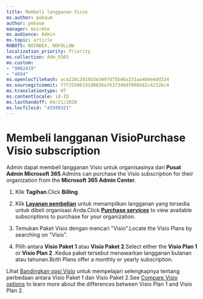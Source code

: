 ```yaml
---
title: Membeli langganan Visio
ms.author: pebaum
author: pebaum
manager: mnirkhe
ms.audience: Admin
ms.topic: article
ROBOTS: NOINDEX, NOFOLLOW
localization_priority: Priority
ms.collection: Adm_O365
ms.custom:
- "9002419"
- "4694"
ms.openlocfilehash: aca228c2010b3e3497d75b46a231aa404e4dd324
ms.sourcegitcommit: f7f25506191d0656a7637340df806b82c4232bc4
ms.translationtype: HT
ms.contentlocale: id-ID
ms.lasthandoff: 04/21/2020
ms.locfileid: "43599321"
---
```

# <a name="purchase-visio-subscription"></a><span data-ttu-id="8527b-102">Membeli langganan Visio</span><span class="sxs-lookup"><span data-stu-id="8527b-102">Purchase Visio subscription</span></span>

<span data-ttu-id="8527b-103">Admin dapat membeli langganan Visio untuk organisasinya dari **Pusat Admin Microsoft 365**.</span><span class="sxs-lookup"><span data-stu-id="8527b-103">Admins can purchase the Visio subscription for their organization from the **Microsoft 365 Admin Center**.</span></span>

1. <span data-ttu-id="8527b-104">Klik **Tagihan**.</span><span class="sxs-lookup"><span data-stu-id="8527b-104">Click **Billing**.</span></span>

2. <span data-ttu-id="8527b-105">Klik **[Layanan pembelian](https://go.microsoft.com/fwlink/p/?linkid=868433)** untuk menampilkan langganan yang tersedia untuk dibeli organisasi Anda.</span><span class="sxs-lookup"><span data-stu-id="8527b-105">Click **[Purchase services](https://go.microsoft.com/fwlink/p/?linkid=868433)** to view available subscriptions to purchase for your organization.</span></span>

3. <span data-ttu-id="8527b-106">Temukan Paket Visio dengan mencari "Visio".</span><span class="sxs-lookup"><span data-stu-id="8527b-106">Locate the Visio Plans by searching on "Visio".</span></span>

4. <span data-ttu-id="8527b-107">Pilih antara **Visio Paket 1** atau **Visio Paket 2**.</span><span class="sxs-lookup"><span data-stu-id="8527b-107">Select either the **Visio Plan 1** or **Visio Plan 2**.</span></span> <span data-ttu-id="8527b-108">Kedua paket tersebut menawarkan langganan bulanan atau tahunan.</span><span class="sxs-lookup"><span data-stu-id="8527b-108">Both Plans offer a monthly or yearly subscription.</span></span>

<span data-ttu-id="8527b-109">Lihat [Bandingkan opsi Visio](https://products.office.com/Visio/microsoft-visio-plans-and-pricing-compare-visio-options) untuk mempelajari selengkapnya tentang perbedaan antara Visio Paket 1 dan Visio Paket 2.</span><span class="sxs-lookup"><span data-stu-id="8527b-109">See [Compare Visio options](https://products.office.com/Visio/microsoft-visio-plans-and-pricing-compare-visio-options) to learn more about the differences between Visio Plan 1 and Visio Plan 2.</span></span> 
